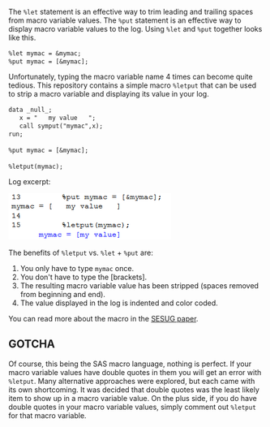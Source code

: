 The `%let` statement is an effective way to trim leading and trailing spaces from macro variable values. The `%put` statement is an effective way to display macro variable values to the log. Using `%let` and `%put` together looks like this.

```
%let mymac = &mymac;
%put mymac = [&mymac];
```

Unfortunately, typing the macro variable name 4 times can become quite tedious. This repository contains a simple macro `%letput` that can be used to strip a macro variable and displaying its value in your log.

```
data _null_;
   x = "   my value   ";
   call symput("mymac",x);
run;

%put mymac = [&mymac];

%letput(mymac);
```

Log excerpt:

<kbd>![letput log excerpt](https://github.com/srosanba/sas-letput/blob/master/put_vs_letput.png)</kbd>

The benefits of `%letput` vs. `%let` + `%put` are:

1. You only have to type `mymac` once.
1. You don't have to type the [brackets].
1. The resulting macro variable value has been stripped (spaces removed from beginning and end).
1. The value displayed in the log is indented and color coded.

You can read more about the macro in the [SESUG paper](http://www.lexjansen.com/sesug/2015/121_Final_PDF.pdf).

## GOTCHA

Of course, this being the SAS macro language, nothing is perfect. If your macro variable values have double quotes in them you will get an error with `%letput`. Many alternative approaches were explored, but each came with its own shortcoming. It was decided that double quotes was the least likely item to show up in a macro variable value. On the plus side, if you do have double quotes in your macro variable values, simply comment out `%letput` for that macro variable.
